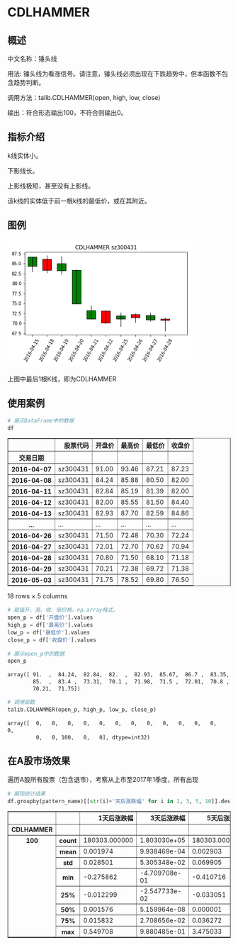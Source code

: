 # CDLHAMMER
## 概述
中文名称：锤头线

用法: 锤头线为看涨信号。请注意，锤头线必须出现在下跌趋势中，但本函数不包含趋势判断。

调用方法：talib.CDLHAMMER(open, high, low, close)

输出：符合形态输出100，不符合则输出0。

## 指标介绍
k线实体小。

下影线长。

上影线极短，甚至没有上影线。

该k线的实体低于前一根k线的最低价，或在其附近。

## 图例

![](/assets/CDLHAMMER_sz300431.png)

上图中最后1根K线，即为CDLHAMMER


## 使用案例
```python
# 展示DataFrame中的数据
df
```




<div>
<table border="1" class="dataframe">
  <thead>
    <tr style="text-align: right;">
      <th></th>
      <th>股票代码</th>
      <th>开盘价</th>
      <th>最高价</th>
      <th>最低价</th>
      <th>收盘价</th>
    </tr>
    <tr>
      <th>交易日期</th>
      <th></th>
      <th></th>
      <th></th>
      <th></th>
      <th></th>
    </tr>
  </thead>
  <tbody>
    <tr>
      <th>2016-04-07</th>
      <td>sz300431</td>
      <td>91.00</td>
      <td>93.46</td>
      <td>87.21</td>
      <td>87.23</td>
    </tr>
    <tr>
      <th>2016-04-08</th>
      <td>sz300431</td>
      <td>84.24</td>
      <td>85.88</td>
      <td>80.50</td>
      <td>82.00</td>
    </tr>
    <tr>
      <th>2016-04-11</th>
      <td>sz300431</td>
      <td>82.84</td>
      <td>85.19</td>
      <td>81.39</td>
      <td>82.00</td>
    </tr>
    <tr>
      <th>2016-04-12</th>
      <td>sz300431</td>
      <td>82.00</td>
      <td>85.55</td>
      <td>81.50</td>
      <td>84.40</td>
    </tr>
    <tr>
      <th>2016-04-13</th>
      <td>sz300431</td>
      <td>82.93</td>
      <td>87.70</td>
      <td>82.59</td>
      <td>84.86</td>
    </tr>
    <tr>
      <th>...</th>
      <td>...</td>
      <td>...</td>
      <td>...</td>
      <td>...</td>
      <td>...</td>
    </tr>
    <tr>
      <th>2016-04-26</th>
      <td>sz300431</td>
      <td>71.50</td>
      <td>72.48</td>
      <td>70.30</td>
      <td>72.24</td>
    </tr>
    <tr>
      <th>2016-04-27</th>
      <td>sz300431</td>
      <td>72.01</td>
      <td>72.70</td>
      <td>70.62</td>
      <td>70.94</td>
    </tr>
    <tr>
      <th>2016-04-28</th>
      <td>sz300431</td>
      <td>70.80</td>
      <td>71.50</td>
      <td>68.10</td>
      <td>71.18</td>
    </tr>
    <tr>
      <th>2016-04-29</th>
      <td>sz300431</td>
      <td>70.21</td>
      <td>72.38</td>
      <td>69.72</td>
      <td>71.38</td>
    </tr>
    <tr>
      <th>2016-05-03</th>
      <td>sz300431</td>
      <td>71.75</td>
      <td>78.52</td>
      <td>69.80</td>
      <td>76.50</td>
    </tr>
  </tbody>
</table>
<p>18 rows × 5 columns</p>
</div>




```python
# 赋值开、高、收、低价格，np.array格式。
open_p = df['开盘价'].values
high_p = df['最高价'].values
low_p = df['最低价'].values
close_p = df['收盘价'].values
```


```python
# 展示open_p中的数据
open_p
```




    array([ 91.  ,  84.24,  82.84,  82.  ,  82.93,  85.67,  86.7 ,  83.35,
            85.  ,  83.4 ,  73.31,  70.1 ,  71.98,  71.5 ,  72.01,  70.8 ,
            70.21,  71.75])




```python
# 调用函数
talib.CDLHAMMER(open_p, high_p, low_p, close_p)
```




    array([  0,   0,   0,   0,   0,   0,   0,   0,   0,   0,   0,   0,   0,
             0,   0, 100,   0,   0], dtype=int32)



## 在A股市场效果
遍历A股所有股票（包含退市），考察从上市至2017年1季度，所有出现


```python
# 展现统计结果
df.groupby(pattern_name)[[str(i)+'天后涨跌幅' for i in 1, 3, 5, 10]].describe()
```




<div>
<table border="1" class="dataframe">
  <thead>
    <tr style="text-align: right;">
      <th></th>
      <th></th>
      <th>1天后涨跌幅</th>
      <th>3天后涨跌幅</th>
      <th>5天后涨跌幅</th>
      <th>10天后涨跌幅</th>
    </tr>
    <tr>
      <th>CDLHAMMER</th>
      <th></th>
      <th></th>
      <th></th>
      <th></th>
      <th></th>
    </tr>
  </thead>
  <tbody>
    <tr>
      <th rowspan="8" valign="top">100</th>
      <th>count</th>
      <td>180303.000000</td>
      <td>1.803030e+05</td>
      <td>180303.000000</td>
      <td>1.803030e+05</td>
    </tr>
    <tr>
      <th>mean</th>
      <td>0.001974</td>
      <td>9.938469e-04</td>
      <td>0.002903</td>
      <td>5.744001e-03</td>
    </tr>
    <tr>
      <th>std</th>
      <td>0.028501</td>
      <td>5.305348e-02</td>
      <td>0.069905</td>
      <td>1.059323e-01</td>
    </tr>
    <tr>
      <th>min</th>
      <td>-0.275862</td>
      <td>-4.709708e-01</td>
      <td>-0.410716</td>
      <td>-5.885246e-01</td>
    </tr>
    <tr>
      <th>25%</th>
      <td>-0.012299</td>
      <td>-2.547733e-02</td>
      <td>-0.033051</td>
      <td>-4.817264e-02</td>
    </tr>
    <tr>
      <th>50%</th>
      <td>0.001576</td>
      <td>5.159964e-08</td>
      <td>0.000001</td>
      <td>2.459326e-07</td>
    </tr>
    <tr>
      <th>75%</th>
      <td>0.015832</td>
      <td>2.708656e-02</td>
      <td>0.036272</td>
      <td>5.315313e-02</td>
    </tr>
    <tr>
      <th>max</th>
      <td>0.549708</td>
      <td>9.880485e-01</td>
      <td>3.475033</td>
      <td>8.518183e+00</td>
    </tr>
  </tbody>
</table>
</div>


